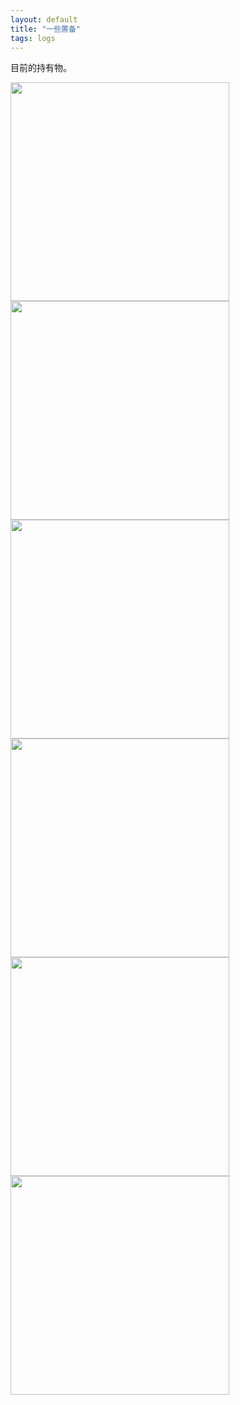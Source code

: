 ```yaml
---
layout: default
title: "一些置备"
tags: logs
---
```


目前的持有物。

<img src="https://i.pinimg.com/originals/c1/37/20/c137200248c463c6f235bf1764215987.jpg" width="350" height="" alt=""/>   
  
<img src="https://i.pinimg.com/originals/c7/79/7b/c7797b36e4a904b0c564fe8298a892ab.jpg" width="350" height="" alt=""/>  
  
<img src="https://i.pinimg.com/originals/03/76/25/0376250cad9e182e826cdcb6fd15593b.jpg" width="350" height="" alt=""/>  
   
<img src="https://i.pinimg.com/originals/a0/bf/9f/a0bf9f2da59f63c268f43129d32c4064.jpg" width="350" height="" alt=""/>  
  
<img src="https://i.pinimg.com/originals/57/7c/61/577c61d38a780581fab00a7aeba6e510.jpg" width="350" height="" alt=""/>  
  
<img src="https://i.pinimg.com/originals/b5/10/6f/b5106ff27c559d55c23453481f61c31e.jpg" width="350" height="" alt=""/>  


